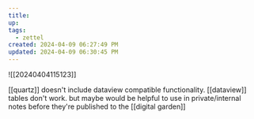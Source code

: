 ```yaml
---
title:
up: 
tags:
  - zettel
created: 2024-04-09 06:27:49 PM
updated: 2024-04-09 06:30:45 PM
---
```

![[20240404115123]]

[[quartz]] doesn't include dataview compatible functionality. [[dataview]] tables don't work. but maybe would be helpful to use in private/internal notes before they're published to the [[digital garden]]